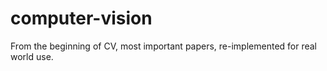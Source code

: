 # computer-vision
From the beginning of CV, most important papers, re-implemented for real world use.
